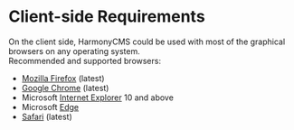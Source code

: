 # Client-side Requirements

On the client side, HarmonyCMS could be used with most of the graphical browsers on any operating system.  
Recommended and supported browsers:

* [Mozilla Firefox](https://www.mozilla.org/en-US/firefox/new/) \(latest\)
* [Google Chrome](https://www.google.com/chrome/) \(latest\)
* Microsoft [Internet Explorer](https://www.microsoft.com/en-us/download/internet-explorer.aspx) 10 and above
* Microsoft [Edge](https://www.microsoft.com/en-us/windows/microsoft-edge)
* [Safari](http://www.apple.com/safari/) \(latest\)

